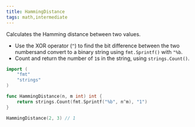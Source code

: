 ```yaml
---
title: HammingDistance
tags: math,intermediate
---
```


Calculates the Hamming distance between two values.

- Use the XOR operator (`^`) to find the bit difference between the two numbersand convert to a binary string using `fmt.Sprintf()` with `"%b`.
- Count and return the number of `1`s in the string, using `strings.Count()`.

```go
import (
	"fmt"
	"strings"
)

func ΗammingDistance(n, m int) int {
	return strings.Count(fmt.Sprintf("%b", n^m), "1")
}
```

```go
ΗammingDistance(2, 3) // 1
```

